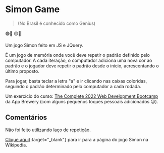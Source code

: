 
# Simon Game 
> (No Brasil é conhecido como Genius)

🟢🔴
🟡🔵

Um jogo Simon feito em JS e JQuery.

É um jogo de memória onde você deve repetir o padrão definido pelo computador. A cada iteração, o computador adiciona uma nova cor ao padrão e o jogador deve repetir o padrão desde o início, acrescentando o último proposto.

Para jogar, basta teclar a letra "a" e ir clicando nas caixas coloridas, seguindo o padrão determinado pelo computador a cada rodada.

Um exercício do curso: [The Complete 2022 Web Development Bootcamp](https://www.udemy.com/course/the-complete-web-development-bootcamp/) da App Brewery 
(com alguns pequenos toques pessoais adicionados 😉).

## Comentários

Não foi feito utilizando laço de repetição.

[Clique aqui](https://en.wikipedia.org/wiki/Simon_(game)){:target="_blank"} para ir para a página do jogo Simon na Wikipedia.

